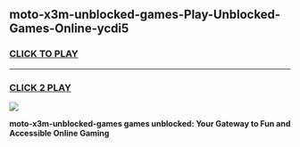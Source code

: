 
## moto-x3m-unblocked-games-Play-Unblocked-Games-Online-ycdi5
<h3>
<a href="https://premium76.site?title=moto-x3m-unblocked-games&ref=24A">CLICK TO PLAY</a></h3>
<hr>

<h3>
<a href="https://premium76.site?title=moto-x3m-unblocked-games&ref=24A">CLICK 2 PLAY</a>
  
</h3>

<a href="https://premium76.site?title=moto-x3m-unblocked-games&ref=24A"><img src="https://clearcache.store/games.png"></a>


**moto-x3m-unblocked-games games unblocked: Your Gateway to Fun and Accessible Online Gaming**
